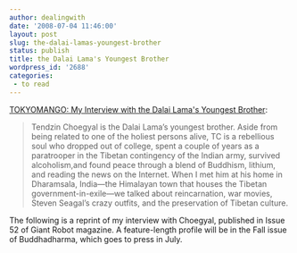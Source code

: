 ```yaml
---
author: dealingwith
date: '2008-07-04 11:46:00'
layout: post
slug: the-dalai-lamas-youngest-brother
status: publish
title: the Dalai Lama's Youngest Brother
wordpress_id: '2688'
categories:
 - to read
---
```


[TOKYOMANGO: My Interview with the Dalai Lama's Youngest Brother][1]:

> Tendzin Choegyal is the Dalai Lama’s youngest brother. Aside from being
related to one of the holiest persons alive, TC is a rebellious soul who
dropped out of college, spent a couple of years as a paratrooper in the
Tibetan contingency of the Indian army, survived alcoholism,and found peace
through a blend of Buddhism, lithium, and reading the news on the Internet.
When I met him at his home in Dharamsala, India—the Himalayan town that houses
the Tibetan government-in-exile—we talked about reincarnation, war movies,
Steven Seagal’s crazy outfits, and the preservation of Tibetan culture.

The following is a reprint of my interview with Choegyal, published in Issue
52 of Giant Robot magazine. A feature-length profile will be in the Fall issue
of Buddhadharma, which goes to press in July.

   [1]: http://www.tokyomango.com/tokyo_mango/2008/06/my-interview-wi.html

